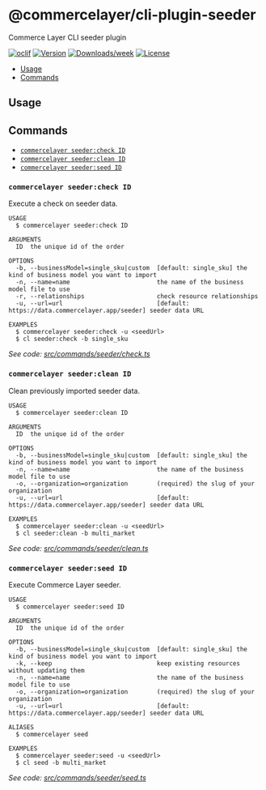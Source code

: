 @commercelayer/cli-plugin-seeder
================================

Commerce Layer CLI seeder plugin

[![oclif](https://img.shields.io/badge/cli-oclif-brightgreen.svg)](https://oclif.io)
[![Version](https://img.shields.io/npm/v/@commercelayer/cli-plugin-seeder.svg)](https://npmjs.org/package/@commercelayer/cli-plugin-seeder)
[![Downloads/week](https://img.shields.io/npm/dw/@commercelayer/cli-plugin-seeder.svg)](https://npmjs.org/package/@commercelayer/cli-plugin-seeder)
[![License](https://img.shields.io/npm/l/@commercelayer/cli-plugin-seeder.svg)](https://github.com/commercelayer/cli-plugin-seeder/blob/master/package.json)

<!-- toc -->

* [ Usage](#-usage)
* [ Commands](#-commands)
<!-- tocstop -->
## Usage
<!-- usage -->


<!-- usagestop -->
## Commands
<!-- commands -->

* [`commercelayer seeder:check ID`](#commercelayer-seedercheck-id)
* [`commercelayer seeder:clean ID`](#commercelayer-seederclean-id)
* [`commercelayer seeder:seed ID`](#commercelayer-seederseed-id)

### `commercelayer seeder:check ID`

Execute a check on seeder data.

```
USAGE
  $ commercelayer seeder:check ID

ARGUMENTS
  ID  the unique id of the order

OPTIONS
  -b, --businessModel=single_sku|custom  [default: single_sku] the kind of business model you want to import
  -n, --name=name                        the name of the business model file to use
  -r, --relationships                    check resource relationships
  -u, --url=url                          [default: https://data.commercelayer.app/seeder] seeder data URL

EXAMPLES
  $ commercelayer seeder:check -u <seedUrl>
  $ cl seeder:check -b single_sku
```

_See code: [src/commands/seeder/check.ts](https://github.com/commercelayer/commercelayer-cli-plugin-seeder/blob/main/src/commands/seeder/check.ts)_

### `commercelayer seeder:clean ID`

Clean previously imported seeder data.

```
USAGE
  $ commercelayer seeder:clean ID

ARGUMENTS
  ID  the unique id of the order

OPTIONS
  -b, --businessModel=single_sku|custom  [default: single_sku] the kind of business model you want to import
  -n, --name=name                        the name of the business model file to use
  -o, --organization=organization        (required) the slug of your organization
  -u, --url=url                          [default: https://data.commercelayer.app/seeder] seeder data URL

EXAMPLES
  $ commercelayer seeder:clean -u <seedUrl>
  $ cl seeder:clean -b multi_market
```

_See code: [src/commands/seeder/clean.ts](https://github.com/commercelayer/commercelayer-cli-plugin-seeder/blob/main/src/commands/seeder/clean.ts)_

### `commercelayer seeder:seed ID`

Execute Commerce Layer seeder.

```
USAGE
  $ commercelayer seeder:seed ID

ARGUMENTS
  ID  the unique id of the order

OPTIONS
  -b, --businessModel=single_sku|custom  [default: single_sku] the kind of business model you want to import
  -k, --keep                             keep existing resources without updating them
  -n, --name=name                        the name of the business model file to use
  -o, --organization=organization        (required) the slug of your organization
  -u, --url=url                          [default: https://data.commercelayer.app/seeder] seeder data URL

ALIASES
  $ commercelayer seed

EXAMPLES
  $ commercelayer seeder:seed -u <seedUrl>
  $ cl seed -b multi_market
```

_See code: [src/commands/seeder/seed.ts](https://github.com/commercelayer/commercelayer-cli-plugin-seeder/blob/main/src/commands/seeder/seed.ts)_
<!-- commandsstop -->
